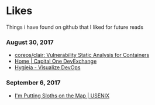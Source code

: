 # Likes
Things i have found on github that I liked for future reads

### August 30, 2017 
- [coreos/clair: Vulnerability Static Analysis for Containers](https://github.com/coreos/clair) 
- [Home | Capital One DevExchange](https://developer.capitalone.com/) 
- [Hygieia - Visualize DevOps](https://developer.capitalone.com/opensource-projects/hygieia/) 

### September 6, 2017 
- [I'm Putting Sloths on the Map | USENIX](https://www.usenix.org/conference/srecon17americas/program/presentation/appan) 
